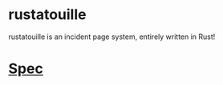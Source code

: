 # rustatouille

rustatouille is an incident page system, entirely written in Rust!

# [Spec](https://annuel2.framapad.org/p/statut-rs)
